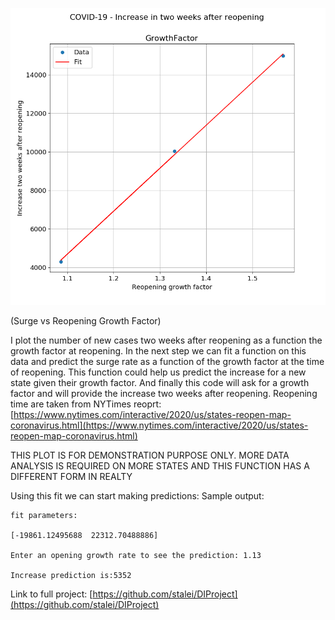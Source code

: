 

![alt text](https://github.com/stalei/DIProject/blob/master/Fit.png?raw=true)

(Surge vs Reopening Growth Factor)

I plot the number of new cases two weeks after reopening as a function the growth factor at reopening.
In the next step we can fit a function on this data and predict the surge rate as a function of the growth factor at the time of reopening. 
This function could help us predict the increase for a new state given their growth factor. And finally this code will ask for a growth factor 
and will provide the increase two weeks after reopening.
 Reopening time are taken from NYTimes reoprt:
[https://www.nytimes.com/interactive/2020/us/states-reopen-map-coronavirus.html](https://www.nytimes.com/interactive/2020/us/states-reopen-map-coronavirus.html)

THIS PLOT IS FOR DEMONSTRATION PURPOSE ONLY. MORE DATA ANALYSIS IS REQUIRED ON MORE STATES AND THIS FUNCTION HAS A DIFFERENT FORM IN REALTY

Using this fit we can start making predictions:
Sample output:

    fit parameters:
    
    [-19861.12495688  22312.70488886]
    
    Enter an opening growth rate to see the prediction: 1.13
    
    Increase prediction is:5352




Link to full project:
[https://github.com/stalei/DIProject](https://github.com/stalei/DIProject)
